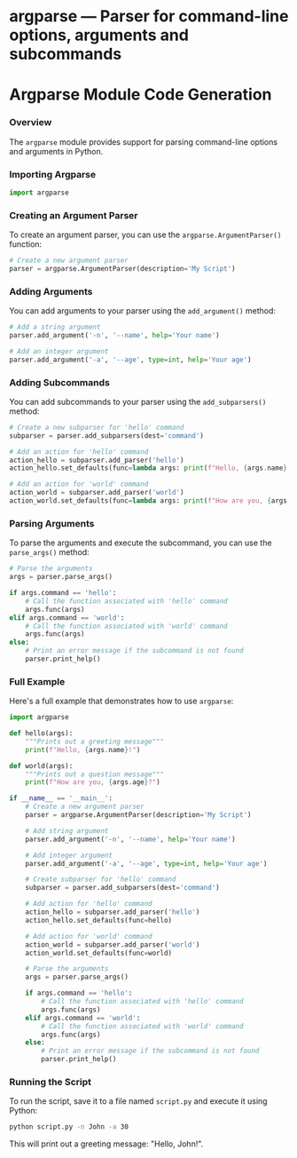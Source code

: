# argparse — Parser for command-line options, arguments and subcommands

**Argparse Module Code Generation**
=====================================

### Overview

The `argparse` module provides support for parsing command-line options and arguments in Python.

### Importing Argparse

```python
import argparse
```

### Creating an Argument Parser

To create an argument parser, you can use the `argparse.ArgumentParser()` function:

```python
# Create a new argument parser
parser = argparse.ArgumentParser(description='My Script')
```

### Adding Arguments

You can add arguments to your parser using the `add_argument()` method:

```python
# Add a string argument
parser.add_argument('-n', '--name', help='Your name')

# Add an integer argument
parser.add_argument('-a', '--age', type=int, help='Your age')
```

### Adding Subcommands

You can add subcommands to your parser using the `add_subparsers()` method:

```python
# Create a new subparser for 'hello' command
subparser = parser.add_subparsers(dest='command')

# Add an action for 'hello' command
action_hello = subparser.add_parser('hello')
action_hello.set_defaults(func=lambda args: print(f"Hello, {args.name}!"))

# Add an action for 'world' command
action_world = subparser.add_parser('world')
action_world.set_defaults(func=lambda args: print(f"How are you, {args.age}?"))
```

### Parsing Arguments

To parse the arguments and execute the subcommand, you can use the `parse_args()` method:

```python
# Parse the arguments
args = parser.parse_args()

if args.command == 'hello':
    # Call the function associated with 'hello' command
    args.func(args)
elif args.command == 'world':
    # Call the function associated with 'world' command
    args.func(args)
else:
    # Print an error message if the subcommand is not found
    parser.print_help()
```

### Full Example

Here's a full example that demonstrates how to use `argparse`:

```python
import argparse

def hello(args):
    """Prints out a greeting message"""
    print(f"Hello, {args.name}!")

def world(args):
    """Prints out a question message"""
    print(f"How are you, {args.age}?")

if __name__ == '__main__':
    # Create a new argument parser
    parser = argparse.ArgumentParser(description='My Script')

    # Add string argument
    parser.add_argument('-n', '--name', help='Your name')

    # Add integer argument
    parser.add_argument('-a', '--age', type=int, help='Your age')

    # Create subparser for 'hello' command
    subparser = parser.add_subparsers(dest='command')

    # Add action for 'hello' command
    action_hello = subparser.add_parser('hello')
    action_hello.set_defaults(func=hello)

    # Add action for 'world' command
    action_world = subparser.add_parser('world')
    action_world.set_defaults(func=world)

    # Parse the arguments
    args = parser.parse_args()

    if args.command == 'hello':
        # Call the function associated with 'hello' command
        args.func(args)
    elif args.command == 'world':
        # Call the function associated with 'world' command
        args.func(args)
    else:
        # Print an error message if the subcommand is not found
        parser.print_help()
```

### Running the Script

To run the script, save it to a file named `script.py` and execute it using Python:

```bash
python script.py -n John -a 30
```

This will print out a greeting message: "Hello, John!".

